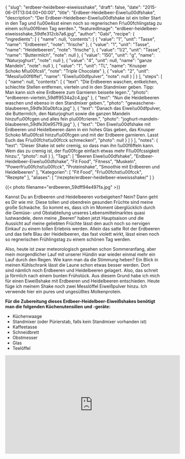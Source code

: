 {
    "slug": "erdbeer-heidelbeer-eiweissshake",
    "draft": false,
    "date": "2015-06-01T13:04:00+00:00",
    "title": "Erdbeer-Heidelbeer-Eiwei\u00dfshake",
    "description": "Der Erdbeer-Heidelbeer-Eiwei\u00dfshake ist ein toller Start in den Tag und l\u00e4sst einen noch so regnerischen Fr\u00fchlingstag zu einem sch\u00f6nen Tag werden.",
    "featuredImage": "erdbeer-heidelbeer-eiweissshake_59dfe312cb7a6.jpg",
    "author": "Gabi",
    "recipe": {
        "ingredients": [
            {
                "name": null,
                "contents": [
                    {
                        "value": "1",
                        "unit": "Tasse",
                        "name": "Erdbeeren",
                        "note": "frische"
                    },
                    {
                        "value": "1",
                        "unit": "Tasse",
                        "name": "Heidelbeeren",
                        "note": "frische"
                    },
                    {
                        "value": "1\/2",
                        "unit": "Tasse",
                        "name": "Buttermilch",
                        "note": null
                    },
                    {
                        "value": "150",
                        "unit": "g",
                        "name": "Naturjoghurt",
                        "note": null
                    },
                    {
                        "value": "4",
                        "unit": null,
                        "name": "ganze Mandeln",
                        "note": null
                    },
                    {
                        "value": "1",
                        "unit": "TL",
                        "name": "Knusper Schoko M\u00fcsli",
                        "note": "Triple Chocolate"
                    },
                    {
                        "value": "2",
                        "unit": "Messl\u00f6ffel",
                        "name": "Eiwei\u00dfpulver",
                        "note": null
                    }
                ]
            }
        ],
        "steps": [
            {
                "name": null,
                "contents": [
                    {
                        "text": "Die Erdbeeren waschen, entkelchen, schlechte Stellen entfernen, vierteln und in den Standmixer geben. Tipp: Man kann sich eine Erdbeere zum Garnieren beiseite legen.",
                        "photo": "erdbeeren-vierteln_59dff9534a2c4.jpg"
                    },
                    {
                        "text": "Nun die Heidelbeeren waschen und ebenso in den Standmixer geben.",
                        "photo": "gewaschene-blaubeeren_59dfe30a0bfca.jpg"
                    },
                    {
                        "text": "Danach das Eiwei\u00dfpulver, die Buttermilch, den Naturjoghurt sowie die ganzen Mandeln hinzuf\u00fcgen und alles fein p\u00fcrieren.",
                        "photo": "joghurt-mandeln-blaubeeren_59dfe30e957f9.jpg"
                    },
                    {
                        "text": "Den Eiwei\u00dfshake mit Erdbeeren und Heidelbeeren dann in ein hohes Glas geben, das Knusper Schoko M\u00fcsli hinzuf\u00fcgen und mit der Erdbeere garnieren. Lasst Euch das Fr\u00fchst\u00fcck schmecken!",
                        "photo": null
                    }
                ]
            }
        ],
        "notes": {
            "text": "Dieser Shake ist sehr cremig, so dass man ihn l\u00f6ffeln kann. Wem das zu cremig ist, der f\u00fcge einfach etwas mehr Fl\u00fcssigkeit hinzu.",
            "photo": null
        }
    },
    "Tags": [
        "Beeren Eiwei\u00dfshake",
        "Erdbeer-Heidelbeer-Eiwei\u00dfshake",
        "Fit Food",
        "Fitness",
        "Muskeln",
        "Powerfr\u00fchst\u00fcck",
        "Proteinshake",
        "Smoothie mit Erdbeeren und Heidelbeeren"
    ],
    "Kategorien": [
        "Fit Food",
        "Fr\u00fchst\u00fcck",
        "Rezepte"
    ],
    "aliases": [
        "\/rezepte\/erdbeer-heidelbeer-eiweissshake\/"
    ]
}

{{< photo filename="erdbeeren_59dff94e497fa.jpg" >}}

Kannst Du an Erdbeeren und Heidelbeeren vorbeigehen? Nein? Dann geht es Dir wie mir. Diese tollen und obendrein gesunden Früchte sind meine große Schwäche. So kommt es, dass ich im Moment überglücklich durch die Gemüse- und Obstabteilung unseres Lebensmittelmarktes quasi lustwandele, denn meine &#8222;Beeren&#8220; haben jetzt Hauptsaison und die Aussicht auf meine geliebten Früchte lässt den auch noch so nervigen Einkauf zu einem tollen Erlebnis werden. Allein das satte Rot der Erdbeeren und das tiefe Blau der Heidelbeeren, das fast violett wirkt, lässt einen noch so regnerischen Frühlingstag zu einem schönen Tag werden.

Also, heute ist zwar meteorologisch gesehen schon Sommeranfang, aber mein morgendlicher Lauf mit unserer Hündin war wieder einmal mehr ein Lauf durch den Regen. Wie kann man da die Stimmung heben? Ein Blick in meinen Kühlschrank lässt die Laune schon etwas besser werden. Dort sind nämlich noch Erdbeeren und Heidelbeeren gelagert. Also, das schreit ja förmlich nach einem bunten Frühstück. Aus diesem Grund habe ich mich für einen Eiweißshake mit Erdbeeren und Heidelbeeren entschieden. Heute füge ich meinem Shake noch zwei Messlöffel Eiweißpulver hinzu. Ich verwende hier ein pures und ungesüßtes Molkenprotein.

**Für die Zubereitung dieses Erdbeer-Heidelbeer-Eiweißshakes benötigt man die folgenden Küchenutensilien und -geräte:**

-  Küchenwaage
-  Standmixer (oder Pürierstab, falls kein Standmixer vorhanden ist)
-  Kaffeetasse
-  Schneidbrett
-  Obstmesser
-  Glas
-  Teelöffel

<iframe src="https://www.facebook.com/plugins/video.php?href=https%3A%2F%2Fwww.facebook.com%2FkochfokusDE%2Fvideos%2F1210801849048052%2F&show_text=0&width=560" width="560" height="315" style="border:none;overflow:hidden" scrolling="no" frameborder="0" allowTransparency="true" allowFullScreen="true"></iframe>